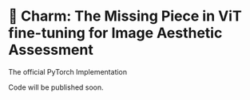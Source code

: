 # 💫 Charm: The Missing Piece in ViT fine-tuning for Image Aesthetic Assessment

The official PyTorch Implementation

Code will be published soon. 
